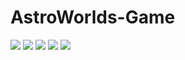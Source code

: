 # AstroWorlds-Game
![](gamescreenshots/Screenshott%201.png)
![](gamescreenshots/Screenshott%202.png)
![](gamescreenshots/Screenshott%203.png)
![](gamescreenshots/Screenshott%204.png)
![](gamescreenshots/Screenshott%205.png)
